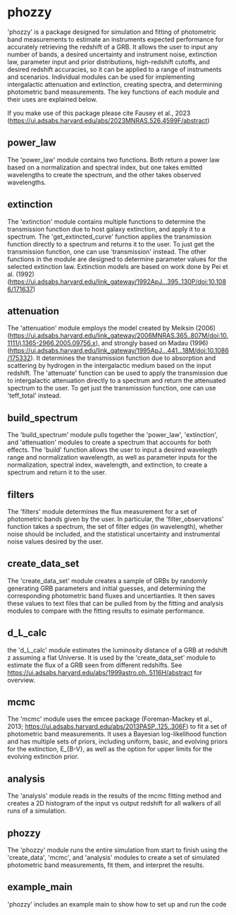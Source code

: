 # phozzy
'phozzy' is a package designed for simulation and fitting of photometric band measurements to estimate an instruments expected performance for accurately retrieving the redshift of a GRB. It allows the user to input any number of bands, a desired uncertainty and instrument noise, extinction law, parameter input and prior distributions, high-redshift cutoffs, and desired redshift accuracies, so it can be applied to a range of instruments and scenarios. Individual modules can be used for implementing intergalactic attenuation and extinction, creating spectra, and determining photometric band measurements. The key functions of each module and their uses are explained below.

If you make use of this package please cite Fausey et al., 2023 (https://ui.adsabs.harvard.edu/abs/2023MNRAS.526.4599F/abstract)

## power_law
The 'power_law' module contains two functions. Both return a power law based on a normalization and spectral index, but one takes emitted wavelengths to create the spectrum, and the other takes observed wavelengths.

## extinction
The 'extinction' module contains multiple functions to determine the transmission function due to host galaxy extinction, and apply it to a spectrum.
The 'get_extincted_curve' function applies the transmission function directly to a spectrum and returns it to the user. To just get the transmission function, one can use 'transmission' instead. The other functions in the module are designed to determine parameter values for the selected extinction law. Extinction models are based on work done by Pei et al. (1992) (https://ui.adsabs.harvard.edu/link_gateway/1992ApJ...395..130P/doi:10.1086/171637)

## attenuation
The 'attenuation' module employs the model created by Meiksin (2006) (https://ui.adsabs.harvard.edu/link_gateway/2006MNRAS.365..807M/doi:10.1111/j.1365-2966.2005.09756.x), and strongly based on Madau (1996) (https://ui.adsabs.harvard.edu/link_gateway/1995ApJ...441...18M/doi:10.1086/175332). It determines the transmission function due to absorption and scattering by hydrogen in the intergalactic medium based on the input redshift.
The 'attenuate' function can be used to apply the transmission due to intergalactic attenuation directly to a spectrum and return the attenuated spectrum to the user. To get just the transmission function, one can use 'teff_total' instead.

## build_spectrum
The 'build_spectrum' module pulls together the 'power_law', 'extinction', and 'attenuation' modules to create a spectrum that accounts for both effects.
The 'build' function allows the user to input a desired wavelegth range and normalization wavelength, as well as parameter inputs for the normalization, spectral index, wavelength, and extinction, to create a spectrum and return it to the user.

## filters
The 'filters' module determines the flux measurement for a set of photometric bands given by the user.
In particular, the 'filter_observations' function takes a spectrum, the set of filter edges (in wavelength), whether noise should be included, and the statistical uncertainty and instrumental noise values desired by the user.

## create_data_set
The 'create_data_set' module creates a sample of GRBs by randomly generating GRB parameters and initial guesses, and determining the corresponding photometric band fluxes and uncertianties. It then saves these values to text files that can be pulled from by the fitting and analysis modules to compare with the fitting results to esimate performance.

## d_L_calc
the 'd_L_calc' module estimates the luminosity distance of a GRB at redshift z assuming a flat Universe. It is used by the 'create_data_set' module to estimate the flux of a GRB seen from different redshifts. See https://ui.adsabs.harvard.edu/abs/1999astro.ph..5116H/abstract for overview.

## mcmc
The 'mcmc' module uses the emcee package (Foreman-Mackey et al., 2013; https://ui.adsabs.harvard.edu/abs/2013PASP..125..306F) to fit a set of photometric band measurements. It uses a Bayesian log-likelihood function and has multiple sets of priors, including uniform, basic, and evolving priors for the extinction, E_{B-V}, as well as the option for upper limits for the evolving extinction prior.

## analysis
The 'analysis' module reads in the results of the mcmc fitting method and creates a 2D histogram of the input vs output redshift for all walkers of all runs of a simulation.

## phozzy
The 'phozzy' module runs the entire simulation from start to finish using the 'create_data', 'mcmc', and 'analysis' modules to create a set of simulated photometric band measurements, fit them, and interpret the results.

## example_main
'phozzy' includes an example main to show how to set up and run the code

